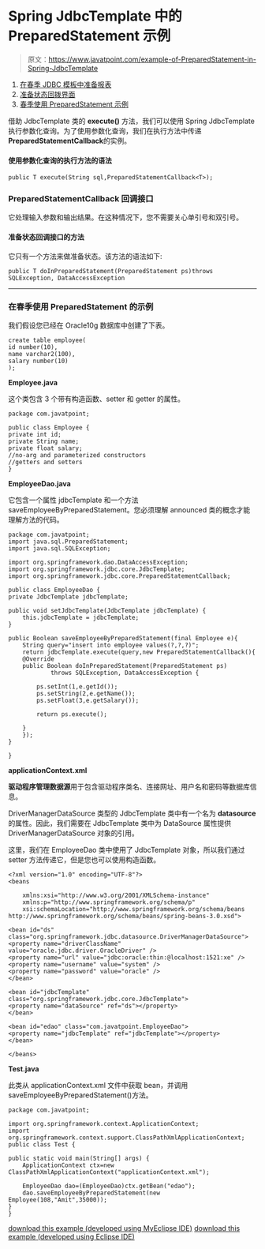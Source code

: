 # Spring JdbcTemplate 中的 PreparedStatement 示例

> 原文：<https://www.javatpoint.com/example-of-PreparedStatement-in-Spring-JdbcTemplate>

1.  [在春季 JDBC 模板中准备报表](#)
2.  [准备状态回拨界面](#)
3.  [春季使用 PreparedStatement 示例](#)

借助 JdbcTemplate 类的 **execute()** 方法，我们可以使用 Spring JdbcTemplate 执行参数化查询。为了使用参数化查询，我们在执行方法中传递**PreparedStatementCallback**的实例。

#### 使用参数化查询的执行方法的语法

```
public T execute(String sql,PreparedStatementCallback<T>);

```

### PreparedStatementCallback 回调接口

它处理输入参数和输出结果。在这种情况下，您不需要关心单引号和双引号。

#### 准备状态回调接口的方法

它只有一个方法来做准备状态。该方法的语法如下:

```
public T doInPreparedStatement(PreparedStatement ps)throws SQLException, DataAccessException

```

* * *

### 在春季使用 PreparedStatement 的示例

我们假设您已经在 Oracle10g 数据库中创建了下表。

```
create table employee(
id number(10),
name varchar2(100),
salary number(10)
);

```

**Employee.java**

这个类包含 3 个带有构造函数、setter 和 getter 的属性。

```
package com.javatpoint;

public class Employee {
private int id;
private String name;
private float salary;
//no-arg and parameterized constructors
//getters and setters
}

```

**EmployeeDao.java**

它包含一个属性 jdbcTemplate 和一个方法 saveEmployeeByPreparedStatement。您必须理解 announced 类的概念才能理解方法的代码。

```
package com.javatpoint;
import java.sql.PreparedStatement;
import java.sql.SQLException;

import org.springframework.dao.DataAccessException;
import org.springframework.jdbc.core.JdbcTemplate;
import org.springframework.jdbc.core.PreparedStatementCallback;

public class EmployeeDao {
private JdbcTemplate jdbcTemplate;

public void setJdbcTemplate(JdbcTemplate jdbcTemplate) {
	this.jdbcTemplate = jdbcTemplate;
}

public Boolean saveEmployeeByPreparedStatement(final Employee e){
	String query="insert into employee values(?,?,?)";
	return jdbcTemplate.execute(query,new PreparedStatementCallback(){
	@Override
	public Boolean doInPreparedStatement(PreparedStatement ps)
			throws SQLException, DataAccessException {

		ps.setInt(1,e.getId());
		ps.setString(2,e.getName());
		ps.setFloat(3,e.getSalary());

		return ps.execute();

	}
	});
}

} 
```

**applicationContext.xml**

**驱动程序管理数据源**用于包含驱动程序类名、连接网址、用户名和密码等数据库信息。

DriverManagerDataSource 类型的 JdbcTemplate 类中有一个名为 **datasource** 的属性。因此，我们需要在 JdbcTemplate 类中为 DataSource 属性提供 DriverManagerDataSource 对象的引用。

这里，我们在 EmployeeDao 类中使用了 JdbcTemplate 对象，所以我们通过 setter 方法传递它，但是您也可以使用构造函数。

```
<?xml version="1.0" encoding="UTF-8"?>
<beans

	xmlns:xsi="http://www.w3.org/2001/XMLSchema-instance"
	xmlns:p="http://www.springframework.org/schema/p"
	xsi:schemaLocation="http://www.springframework.org/schema/beans 
http://www.springframework.org/schema/beans/spring-beans-3.0.xsd">

<bean id="ds" class="org.springframework.jdbc.datasource.DriverManagerDataSource">
<property name="driverClassName" value="oracle.jdbc.driver.OracleDriver" />
<property name="url" value="jdbc:oracle:thin:@localhost:1521:xe" />
<property name="username" value="system" />
<property name="password" value="oracle" />
</bean>

<bean id="jdbcTemplate" class="org.springframework.jdbc.core.JdbcTemplate">
<property name="dataSource" ref="ds"></property>
</bean>

<bean id="edao" class="com.javatpoint.EmployeeDao">
<property name="jdbcTemplate" ref="jdbcTemplate"></property>
</bean>

</beans>

```

**Test.java**

此类从 applicationContext.xml 文件中获取 bean，并调用 saveEmployeeByPreparedStatement()方法。

```
package com.javatpoint;

import org.springframework.context.ApplicationContext;
import org.springframework.context.support.ClassPathXmlApplicationContext;
public class Test {

public static void main(String[] args) {
	ApplicationContext ctx=new ClassPathXmlApplicationContext("applicationContext.xml");

	EmployeeDao dao=(EmployeeDao)ctx.getBean("edao");
	dao.saveEmployeeByPreparedStatement(new Employee(108,"Amit",35000));
}
}

```

[download this example (developed using MyEclipse IDE)](https://static.javatpoint.com/src/sp/jdbc2.zip)
[download this example (developed using Eclipse IDE)](https://static.javatpoint.com/src/sp/eclipse/jdbc2.zip)